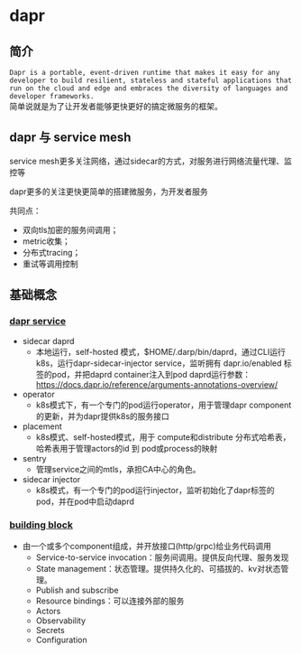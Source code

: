 # dapr

## 简介
`Dapr is a portable, event-driven runtime that makes it easy for any developer to build resilient, stateless and stateful applications that run on the cloud and edge and embraces the diversity of languages and developer frameworks.`</br>
简单说就是为了让开发者能够更快更好的搞定微服务的框架。


## dapr 与 service mesh
service mesh更多关注网络，通过sidecar的方式，对服务进行网络流量代理、监控等
    
dapr更多的关注更快更简单的搭建微服务，为开发者服务
   
共同点：
 - 双向tls加密的服务间调用；
 - metric收集；
 - 分布式tracing；
 - 重试等调用控制
 
## 基础概念
### [dapr service](https://docs.dapr.io/concepts/dapr-services/)

- sidecar daprd
    - 本地运行，self-hosted 模式，$HOME/.darp/bin/daprd，通过CLI运行
    k8s，运行dapr-sidecar-injector service，监听拥有 dapr.io/enabled 标签的pod，并把daprd container注入到pod
        daprd运行参数：https://docs.dapr.io/reference/arguments-annotations-overview/
- operator
    - k8s模式下，有一个专门的pod运行operator，用于管理dapr component的更新，并为dapr提供k8s的服务接口
- placement
    - k8s模式、self-hosted模式，用于 compute和distribute 分布式哈希表，哈希表用于管理actors的id 到 pod或process的映射
- sentry
    - 管理service之间的mtls，承担CA中心的角色。
- sidecar injector
    - k8s模式，有一个专门的pod运行injector，监听初始化了dapr标签的pod，并在pod中启动daprd 

### [building block](https://docs.dapr.io/concepts/building-blocks-concept/)
- 由一个或多个component组成，并开放接口(http/grpc)给业务代码调用
    - Service-to-service invocation：服务间调用。提供反向代理、服务发现
    - State management：状态管理。提供持久化的、可插拔的、kv对状态管理。
    - Publish and subscribe
    - Resource bindings：可以连接外部的服务
    - Actors
    - Observability
    - Secrets
    - Configuration



